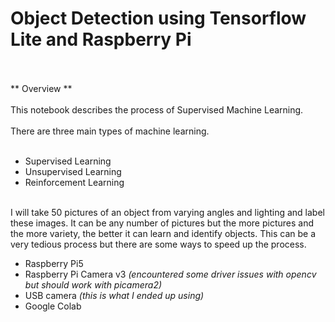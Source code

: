 # Object Detection using Tensorflow Lite and Raspberry Pi
<br>
<br>
** Overview **
<br>
<br>
This notebook describes the process of Supervised Machine Learning.
<br>
<br>
There are three main types of machine learning.
<br>
<br>

*   Supervised Learning
*   Unsupervised Learning
*   Reinforcement Learning
<br><br>

I will take 50 pictures of an object from varying angles and lighting and label these images. It can be any number of pictures but the more pictures and the more variety, the better it can learn and identify objects. This can be a very tedious process but there are some ways to speed up the process.


*   Raspberry Pi5
*   Raspberry Pi Camera v3 *(encountered some driver issues with opencv but should work with picamera2)*
*   USB camera *(this is what I ended up using)*
*   Google Colab

